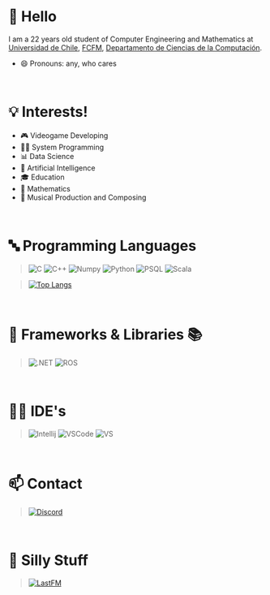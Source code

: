 # 👋 Hello
I am a 22 years old student of Computer Engineering and Mathematics at [Universidad de Chile](https://uchile.cl/), [FCFM](https://ingenieria.uchile.cl/), [Departamento de Ciencias de la Computación](https://dcc.uchile.cl/).
- 😄 Pronouns: any, who cares
<br/> 

# 💡 Interests!
- 🎮 Videogame Developing
- 👨‍💻 System Programming
- 📊 Data Science
- 🧠 Artificial Intelligence
- 🎓 Education
- 🔢 Mathematics
- 🎵 Musical Production and Composing
<br/> 

# 🔤 Programming Languages
> ![C](https://img.shields.io/badge/C-00599C?style=for-the-badge&logo=c&logoColor=white)
  ![C++](https://img.shields.io/badge/C%2B%2B-00599C?style=for-the-badge&logo=c%2B%2B&logoColor=white)
  ![Numpy](https://img.shields.io/badge/Numpy-777BB4?style=for-the-badge&logo=numpy&logoColor=white)
  ![Python](https://img.shields.io/badge/Python-FFD43B?style=for-the-badge&logo=python&logoColor=blu)
  ![PSQL](https://img.shields.io/badge/PostgreSQL-316192?style=for-the-badge&logo=postgresql&logoColor=white)
  ![Scala](https://img.shields.io/badge/Scala-DC322F?style=for-the-badge&logo=scala&logoColor=whit)

> [![Top Langs](https://github-readme-stats.vercel.app/api/top-langs/?username=b1rdest&layout=donut)](https://github.com/b1rdest/github-readme-stats)
<br/>

# 🚀 Frameworks & Libraries 📚
> ![.NET](https://img.shields.io/badge/.NET-512BD4?style=for-the-badge&logo=dotnet&logoColor=white)
  ![ROS](https://img.shields.io/badge/ROS-22314E?style=for-the-badge&logo=ROS&logoColor=white)
<br/> 

# 👨‍💻 IDE's
> ![Intellij](https://img.shields.io/badge/IntelliJ_IDEA-000000.svg?style=for-the-badge&logo=intellij-idea&logoColor=white)
  ![VSCode](https://img.shields.io/badge/VSCode-0078D4?style=for-the-badge&logo=visual%20studio%20code&logoColor=white)
  ![VS](https://img.shields.io/badge/Visual_Studio-5C2D91?style=for-the-badge&logo=visual%20studio&logoColor=white)
<br/>

# 📫 Contact
> [![Discord](https://img.shields.io/badge/Discord-5865F2?style=for-the-badge&logo=discord&logoColor=white)](https://discordapp.com/channels/@me/b1rdest/)
<br/>

# 🤠 Silly Stuff 
> [![LastFM](https://img.shields.io/badge/last.fm-D51007?style=for-the-badge&logo=last.fm&logoColor=white)](https://www.last.fm/user/B1rdest)
<br/>
